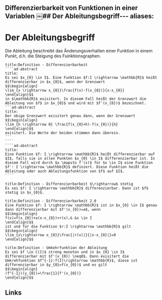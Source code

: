 Differenzierbarkeit von Funktionen in einer Variablen 
​￼## Der Ableitungsbegriff---
aliases: 
---
# Der Ableitungsbegriff
Die Ableitung beschreibt das Änderungsverhalten einer Funktion in einem Punkt, d.h. die Steigung des Fuinktionsgraphen.
`````ad-abstract
title:Definition - Differenzierbarkeit
````ad-abstract
title:
Es sei $x_{0} \in I$. Eine Funktion $f:I \rightarrow \mathbb{R}$ heißt differenzierbar in $x_{0}$, wenn der Grenzwert
$$\begin{align}
\lim_{x \rightarrow x_{0}}\frac{f(x)-f(x_{0})}{x-x_{0}}
\end{align}$$
in $\mathbb{R}$ exisitert. In diesem Fall heißt der Grenzwert die Ableitung von $f$ in $x_{0}$ und wird mit $f'(x_{0})$ bezeichnet.
```ad-abstract
title:
Der obige Grenzwert exisitert genau dann, wenn der Grenzwert
$$\begin{align}
\lim_{h \rightarrow 0} \frac{f(x_{0}+h)-f(x_{0})}{h}
\end{align}$$
exisitert. Die Werte der beiden stimmen dann überein.
```
````
````ad-abstract
title:
Eine Funktion $f: I \rightarrow \mathbb{R}$ heißt differenzierbar auf $I$, falls sie in allen Punkten $x_{0} \in I$ differenzierbar ist. In diesem Fall wird durch $x \mapsto f'(x)$ für $x \in I$ eine Funktion $f': I \rightarrow \mathbb{R}$ definiert. Diese Funktion heißt die Ableitung oder auch Ableitungsfunktion von $f$ auf $I$.
````
`````

```ad-abstract
title:Definition - Differenzierbarkeit $\rightarrow$ stetig
Es sei $f: I \rightarrow \mathbb{R}$ differenzierbar. Dann ist $f$ stetig in $x_{0}$.
```

```ad-abstract
title:Definition - Differenzierbarkeit 2.0
Eine Funktion $f: I \rightarrow \mathbb{R}$ ist in $x_{0} \in I$ genau dann differenzierbar mit $f'(x_{0})=a$, wenn
$$\begin{align}
f(x)=f(x_{0})+a(x-x_{0})+r(x),& &x \in I
\end{align}$$
ist und für die Funktion $r:I \rightarrow \mathbb{R}$ gilt
$$\begin{align}
\lim_{x\rightarrow x_{0}}\frac{|r(x)|}{|x-x_{0}|}=0
\end{align}$$
```

```ad-abstract
title:Definition - Umkehrfunktion der Ableitung
Es sei $f \in C(I)$ streng monoton und in $x_{0} \in I$ differenzierbar mit $f'(x_{0}) \neq0$. Dann exisitert die Umkrehfunktion $f^{-1}:f(I)\rightarrow \mathbb{R}$, diese ist differenzierbar in $y_{0}=f(x_{0})$ und es gilt
$$\begin{align}
(f^{-1})(y_{0})=\frac{1}{f'(x_{0})}
\end{align}$$
```
## Links